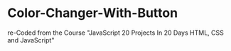 # Color-Changer-With-Button
re-Coded from the Course "JavaScript 20 Projects In 20 Days HTML, CSS and JavaScript"
